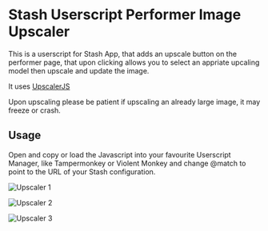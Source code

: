 # Stash Userscript Performer Image Upscaler

This is a userscript for Stash App, that adds an upscale button on the performer page, that upon clicking allows you to select an appriate upcaling model then upscale and update the image.

It uses [UpscalerJS](https://github.com/thekevinscott/UpscalerJS)

Upon upscaling please be patient if upscaling an already large image, it may freeze or crash.

## Usage

Open and copy or load the Javascript into your favourite Userscript Manager, like Tampermonkey or Violent Monkey and change @match to point to the URL of your Stash configuration.

![Upscaler 1](https://github.com/elkorol/Stash-Userscript-Upscaler/blob/e4776a9a0a6a3746975c528e9375811aac236c1a/images/1.png)

![Upscaler 2](https://github.com/elkorol/Stash-Userscript-Upscaler/blob/e4776a9a0a6a3746975c528e9375811aac236c1a/images/2.png)

![Upscaler 3](https://github.com/elkorol/Stash-Userscript-Upscaler/blob/e4776a9a0a6a3746975c528e9375811aac236c1a/images/3.png)
